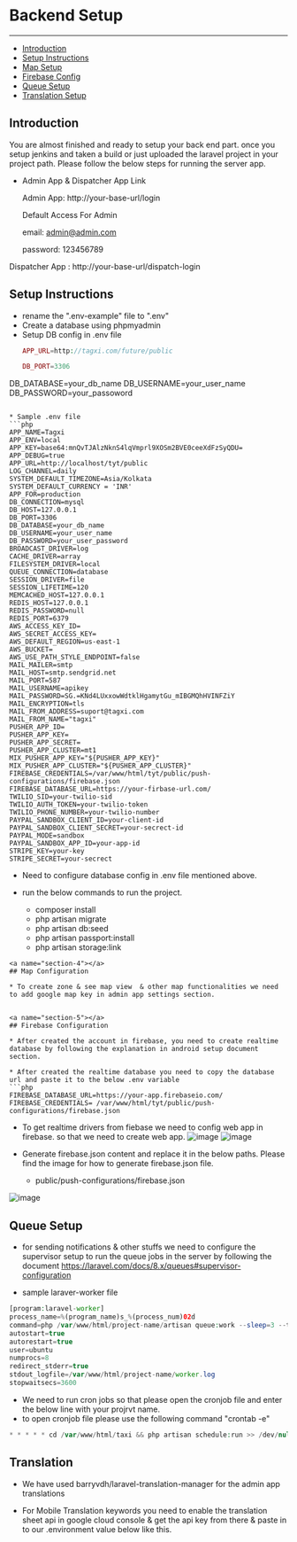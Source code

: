 # Backend Setup

---

- [Introduction](#section-1)
- [Setup Instructions](#section-2)
- [Map Setup](#section-4)
- [Firebase Config](#section-5)
- [Queue Setup](#section-6)
- [Translation Setup](#section-7)


<a name="section-1"></a>
## Introduction
You are almost finished and ready to setup your back end part. once you setup jenkins and taken a build or just uploaded the laravel project in your project path. Please follow the below steps for running the server app.

* Admin App & Dispatcher App Link

    Admin App: http://your-base-url/login

    Default Access For Admin

     email: admin@admin.com <br>

     password: 123456789 <br>


 Dispatcher App :  http://your-base-url/dispatch-login






<a name="section-2"></a>
## Setup Instructions

* rename the ".env-example" file to ".env"
* Create a database using phpmyadmin
* Setup DB config in .env file
    ```php
    APP_URL=http://tagxi.com/future/public
    ```
   ```php
   DB_PORT=3306
DB_DATABASE=your_db_name
DB_USERNAME=your_user_name
DB_PASSWORD=your_passoword

   ```

   * Sample .env file
   ```php
APP_NAME=Tagxi
APP_ENV=local
APP_KEY=base64:mnQvTJAlzNknS4lqVmprl9XOSm2BVE0ceeXdFzSyQDU=
APP_DEBUG=true
APP_URL=http://localhost/tyt/public
LOG_CHANNEL=daily
SYSTEM_DEFAULT_TIMEZONE=Asia/Kolkata
SYSTEM_DEFAULT_CURRENCY = 'INR'
APP_FOR=production
DB_CONNECTION=mysql
DB_HOST=127.0.0.1
DB_PORT=3306
DB_DATABASE=your_db_name
DB_USERNAME=your_user_name
DB_PASSWORD=your_user_password
BROADCAST_DRIVER=log
CACHE_DRIVER=array
FILESYSTEM_DRIVER=local
QUEUE_CONNECTION=database
SESSION_DRIVER=file
SESSION_LIFETIME=120
MEMCACHED_HOST=127.0.0.1
REDIS_HOST=127.0.0.1
REDIS_PASSWORD=null
REDIS_PORT=6379
AWS_ACCESS_KEY_ID=
AWS_SECRET_ACCESS_KEY=
AWS_DEFAULT_REGION=us-east-1
AWS_BUCKET=
AWS_USE_PATH_STYLE_ENDPOINT=false
MAIL_MAILER=smtp
MAIL_HOST=smtp.sendgrid.net
MAIL_PORT=587
MAIL_USERNAME=apikey
MAIL_PASSWORD=SG.=KNd4LUxxowWdtklHgamytGu_mIBGMQhHVINFZiY
MAIL_ENCRYPTION=tls
MAIL_FROM_ADDRESS=suport@tagxi.com
MAIL_FROM_NAME="tagxi"
PUSHER_APP_ID=
PUSHER_APP_KEY=
PUSHER_APP_SECRET=
PUSHER_APP_CLUSTER=mt1
MIX_PUSHER_APP_KEY="${PUSHER_APP_KEY}"
MIX_PUSHER_APP_CLUSTER="${PUSHER_APP_CLUSTER}"
FIREBASE_CREDENTIALS=/var/www/html/tyt/public/push-configurations/firebase.json
FIREBASE_DATABASE_URL=https://your-firbase-url.com/
TWILIO_SID=your-twilio-sid
TWILIO_AUTH_TOKEN=your-twilio-token
TWILIO_PHONE_NUMBER=your-twilio-number
PAYPAL_SANDBOX_CLIENT_ID=your-client-id
PAYPAL_SANDBOX_CLIENT_SECRET=your-secrect-id
PAYPAL_MODE=sandbox
PAYPAL_SANDBOX_APP_ID=your-app-id
STRIPE_KEY=your-key
STRIPE_SECRET=your-secrect

```

* Need to configure database config in .env file mentioned above.

* run the below commands to run the project.

    * composer install
    * php artisan migrate
    * php artisan db:seed
    * php artisan passport:install
    * php artisan storage:link
```
<a name="section-4"></a>
## Map Configuration

* To create zone & see map view  & other map functionalities we need to add google map key in admin app settings section.


<a name="section-5"></a>
## Firebase Configuration

* After created the account in firebase, you need to create realtime database by following the explanation in android setup document section. 

* After created the realtime database you need to copy the database url and paste it to the below .env variable
```php
FIREBASE_DATABASE_URL=https://your-app.firebaseio.com/
FIREBASE_CREDENTIALS= /var/www/html/tyt/public/push-configurations/firebase.json
```

* To get realtime drivers from fiebase we need to config web app in firebase. so that we need to create web app.
![image](../../images/user-manual-docs/firebase-create-web-app.png)
![image](../../images/user-manual-docs/firebase-web-config.png)


<!-- ```php
GOOGLE_MAP_KEY=AIzaSyBeTRs1icwooRpk7ErjCEQCwu0OQowVt9I
``` -->

* Generate firebase.json content and replace it in the below paths. Please find the image for how to generate firebase.json file.

    <!-- * node/firebase.json -->
    * public/push-configurations/firebase.json

![image](../../images/user-manual-docs/project-settings–firebase-console.png)


<a name="section-6"></a>
## Queue Setup

* for sending notifications & other stuffs we need to configure the supervisor setup to run the queue jobs in the server by following the document https://laravel.com/docs/8.x/queues#supervisor-configuration

* sample laraver-worker file

```php
[program:laravel-worker]
process_name=%(program_name)s_%(process_num)02d
command=php /var/www/html/project-name/artisan queue:work --sleep=3 --tries=3
autostart=true
autorestart=true
user=ubuntu
numprocs=8
redirect_stderr=true
stdout_logfile=/var/www/html/project-name/worker.log
stopwaitsecs=3600

```
* We need to run cron jobs so that please open the cronjob file and enter the below line with your projrvt name.
* to open cronjob file please use the following command "crontab -e"

```php
* * * * * cd /var/www/html/taxi && php artisan schedule:run >> /dev/null 2>&1
```

<a name="section-7"></a>
## Translation

* We have used barryvdh/laravel-translation-manager for the admin app translations

* For Mobile Translation keywords you need to enable the translation sheet api in google cloud console & get the api key from there & paste in to our .environment value below like this.

<!-- ```php
GOOGLE_SHEET_KEY = AIzaGyBVE-WE-lwXhxWFHJthZ6FleF1WQ3NmGAV
``` -->
